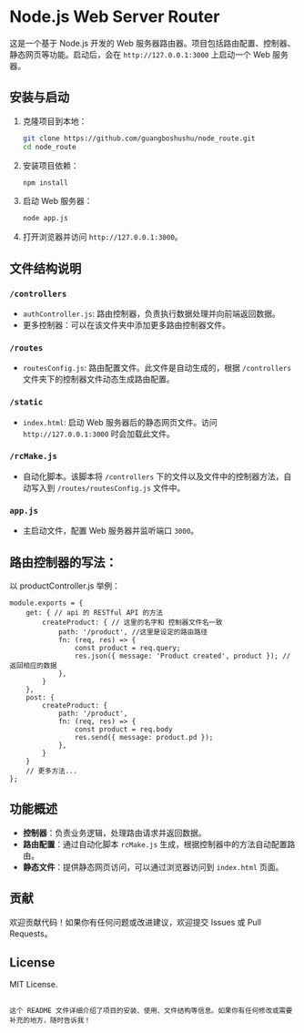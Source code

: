 
# Node.js Web Server Router

这是一个基于 Node.js 开发的 Web 服务器路由器。项目包括路由配置、控制器、静态网页等功能。启动后，会在 `http://127.0.0.1:3000` 上启动一个 Web 服务器。

## 安装与启动

1. 克隆项目到本地：

   ```bash
   git clone https://github.com/guangboshushu/node_route.git
   cd node_route
   ```

2. 安装项目依赖：

   ```bash
   npm install
   ```

3. 启动 Web 服务器：

   ```bash
   node app.js
   ```

4. 打开浏览器并访问 `http://127.0.0.1:3000`。

## 文件结构说明

### `/controllers`

- `authController.js`: 路由控制器，负责执行数据处理并向前端返回数据。
- 更多控制器：可以在该文件夹中添加更多路由控制器文件。

### `/routes`

- `routesConfig.js`: 路由配置文件。此文件是自动生成的，根据 `/controllers` 文件夹下的控制器文件动态生成路由配置。

### `/static`

- `index.html`: 启动 Web 服务器后的静态网页文件。访问 `http://127.0.0.1:3000` 时会加载此文件。

### `/rcMake.js`

- 自动化脚本。该脚本将 `/controllers` 下的文件以及文件中的控制器方法，自动写入到 `/routes/routesConfig.js` 文件中。

### `app.js`

- 主启动文件，配置 Web 服务器并监听端口 `3000`。

## 路由控制器的写法：

以 productController.js 举例：
```
module.exports = {
    get: { // api 的 RESTful API 的方法
        createProduct: { // 这里的名字和 控制器文件名一致
            path: '/product', //这里是设定的路由路径
            fn: (req, res) => {
                const product = req.query;
                res.json({ message: 'Product created', product }); //返回相应的数据
            },
        }
    },
    post: {
        createProduct: {
            path: '/product',
            fn: (req, res) => {
                const product = req.body
                res.send({ message: product.pd });
            },
        }
    }
    // 更多方法...
};
```


## 功能概述

- **控制器**：负责业务逻辑，处理路由请求并返回数据。
- **路由配置**：通过自动化脚本 `rcMake.js` 生成，根据控制器中的方法自动配置路由。
- **静态文件**：提供静态网页访问，可以通过浏览器访问到 `index.html` 页面。

## 贡献

欢迎贡献代码！如果你有任何问题或改进建议，欢迎提交 Issues 或 Pull Requests。

## License

MIT License.
```

这个 README 文件详细介绍了项目的安装、使用、文件结构等信息。如果你有任何修改或需要补充的地方，随时告诉我！